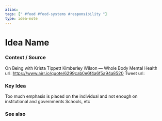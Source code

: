 ```yaml
---
alias: 
tags: [" #food #food-systems #responsibility "]
type: idea-note
---
```

# Idea Name

### Context / Source

On Being with Krista Tippett
Kimberley Wilson — Whole Body Mental Health
url: https://www.airr.io/quote/6299cab0e6f4a6f5a94a8520
Tweet url: 

### Key Idea

Too much emphasis is placed on the individual
and not enough on institutional and governments
Schools, etc

### See also
